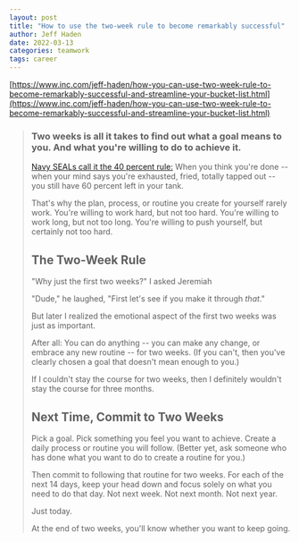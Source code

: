 ```yaml
---
layout: post
title: "How to use the two-week rule to become remarkably successful"
author: Jeff Haden
date: 2022-03-13
categories: teamwork
tags: career
---
```


[https://www.inc.com/jeff-haden/how-you-can-use-two-week-rule-to-become-remarkably-successful-and-streamline-your-bucket-list.html](https://www.inc.com/jeff-haden/how-you-can-use-two-week-rule-to-become-remarkably-successful-and-streamline-your-bucket-list.html)

> ### Two weeks is all it takes to find out what a goal means to you. And what you're willing to do to achieve it.
>
> [Navy SEALs call it the 40 percent rule:](https://www.inc.com/bill-murphy-jr/how-emotionally-intelligent-people-use-4-second-rule-to-become-exceptionally-persuasive.html) When you think you're done -- when your mind says you're exhausted, fried, totally tapped out -- you still have 60 percent left in your tank.
>
> That's why the plan, process, or routine you create for yourself rarely work. You're willing to work hard, but not too hard. You're willing to work long, but not too long. You're willing to push yourself, but certainly not too hard. 
>
> ## The Two-Week Rule
>
> "Why just the first two weeks?" I asked Jeremiah
>
> "Dude," he laughed, "First let's see if you make it through *that*."
>
> But later I realized the emotional aspect of the first two weeks was just as important.
>
> After all: You can do anything -- you can make any change, or embrace any new routine -- for two weeks. (If you can't, then you've clearly chosen a goal that doesn't mean enough to you.) 
>
> If I couldn't stay the course for two weeks, then I definitely wouldn't stay the course for three months.
>
> ## Next Time, Commit to Two Weeks
>
> Pick a goal. Pick something you feel you want to achieve. Create a daily process or routine you will follow. (Better yet, ask someone who has done what you want to do to create a routine for you.)
>
> Then commit to following that routine for two weeks. For each of the next 14 days, keep your head down and focus solely on what you need to do that day. Not next week. Not next month. Not next year.
>
> Just today.
>
> At the end of two weeks, you'll know whether you want to keep going. 

